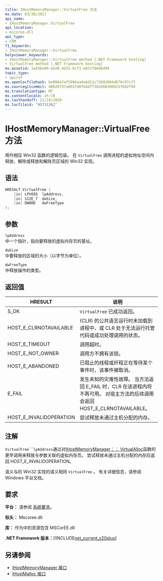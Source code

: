 ```yaml
---
title: IHostMemoryManager::VirtualFree 方法
ms.date: 03/30/2017
api_name:
- IHostMemoryManager.VirtualFree
api_location:
- mscoree.dll
api_type:
- COM
f1_keywords:
- IHostMemoryManager::VirtualFree
helpviewer_keywords:
- IHostMemoryManager::VirtualFree method [.NET Framework hosting]
- VirtualFree method [.NET Framework hosting]
ms.assetid: 1a436e89-eb28-4d15-bcf1-a072f86dbd99
topic_type:
- apiref
ms.openlocfilehash: be006afaf5966aa4e6d11c73b92004d676c97c7f
ms.sourcegitcommit: d8020797a6657d0fbbdff362b80300815f682f94
ms.translationtype: MT
ms.contentlocale: zh-CN
ms.lasthandoff: 11/24/2020
ms.locfileid: "95731262"
---
```

# <a name="ihostmemorymanagervirtualfree-method"></a>IHostMemoryManager::VirtualFree 方法

用作相应 Win32 函数的逻辑包装。 在 `VirtualFree` 调用进程的虚拟地址空间内释放、解除或释放和解除页区域的 Win32 实现。  
  
## <a name="syntax"></a>语法  
  
```cpp  
HRESULT VirtualFree (  
    [in] LPVOID  lpAddress,  
    [in] SIZE_T  dwSize,  
    [in] DWORD   dwFreeType  
);  
```  
  
## <a name="parameters"></a>参数  

 `lpAddress`  
 中一个指针，指向要释放的虚拟内存页的基址。  
  
 `dwSize`  
 中要释放的区域的大小（以字节为单位）。  
  
 `dwFreeType`  
 中释放操作的类型。  
  
## <a name="return-value"></a>返回值  
  
|HRESULT|说明|  
|-------------|-----------------|  
|S_OK|`VirtualFree` 已成功返回。|  
|HOST_E_CLRNOTAVAILABLE| (CLR) 的公共语言运行时未加载到进程中，或 CLR 处于无法运行托管代码或成功处理调用的状态。|  
|HOST_E_TIMEOUT|调用超时。|  
|HOST_E_NOT_OWNER|调用方不拥有该锁。|  
|HOST_E_ABANDONED|已阻止的线程或纤程正在等待某个事件时，该事件被取消。|  
|E_FAIL|发生未知的灾难性故障。 当方法返回 E_FAIL 时，CLR 在该进程内将不再可用。 对宿主方法的后续调用会返回 HOST_E_CLRNOTAVAILABLE。|  
|HOST_E_INVALIDOPERATION|尝试释放未通过主机分配的内存。|  
  
## <a name="remarks"></a>注解  

 `VirtualFree``lpAddress`通过对[IHostMemoryManager：： VirtualAlloc](ihostmemorymanager-virtualalloc-method.md)函数的更早调用来释放与参数关联的虚拟内存页。 尝试释放未通过主机分配的内存应返回 HOST_E_INVALIDOPERATION。  
  
 语义与的 Win32 实现的语义相同 `VirtualFree` 。 有关详细信息，请参阅 Windows 平台文档。  
  
## <a name="requirements"></a>要求  

 **平台：** 请参阅 [系统要求](../../get-started/system-requirements.md)。  
  
 **标头：** Mscoree.dll  
  
 **库：** 作为中的资源包含 MSCorEE.dll  
  
 **.NET Framework 版本：**[!INCLUDE[net_current_v20plus](../../../../includes/net-current-v20plus-md.md)]  
  
## <a name="see-also"></a>另请参阅

- [IHostMemoryManager 接口](ihostmemorymanager-interface.md)
- [IHostMalloc 接口](ihostmalloc-interface.md)
